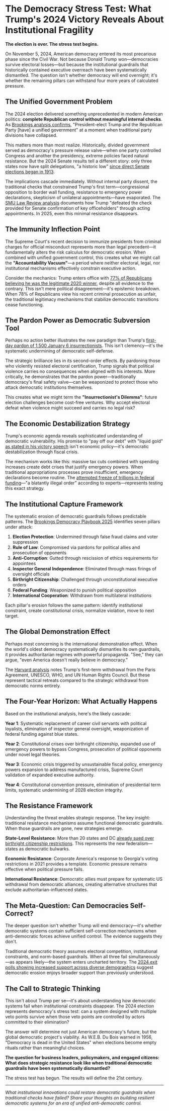 # The Democracy Stress Test: What Trump's 2024 Victory Reveals About Institutional Fragility

**The election is over. The stress test begins.**

On November 5, 2024, American democracy entered its most precarious phase since the Civil War. Not because Donald Trump won—democracies survive electoral losses—but because the institutional guardrails that historically contained executive overreach have been systematically dismantled. The question isn't whether democracy will end overnight; it's whether the remaining pillars can withstand four more years of calculated pressure.

## The Unified Government Problem

The 2024 election delivered something unprecedented in modern American politics: **complete Republican control without meaningful internal checks**. As [Brookings analysis confirms](https://www.brookings.edu/articles/after-the-elections-whats-next-for-democracy/), "President-elect Trump and the Republican Party [have] a unified government" at a moment when traditional party divisions have collapsed.

This matters more than most realize. Historically, divided government served as democracy's pressure release valve—when one party controlled Congress and another the presidency, extreme policies faced natural resistance. But the 2024 Senate results tell a different story: only three states now have split delegations, "a historic low" [since direct Senate elections began in 1913](https://www.brookings.edu/articles/after-the-elections-whats-next-for-democracy/).

The implications cascade immediately. Without internal party dissent, the traditional checks that constrained Trump's first term—congressional opposition to border wall funding, resistance to emergency power declarations, skepticism of unilateral appointments—have evaporated. The [SMU Law Review analysis](https://scholar.smu.edu/cgi/viewcontent.cgi?article=1066&context=smulrforum) documents how Trump "defeated the check provided for Senate confirmation of key officeholders" through acting appointments. In 2025, even this minimal resistance disappears.

## The Immunity Inflection Point

The Supreme Court's recent decision to immunize presidents from criminal charges for official misconduct represents more than legal precedent—it fundamentally alters the risk calculus for democratic erosion. When combined with unified government control, this creates what we might call the **"Accountability Vacuum"**—a period where neither electoral, legal, nor institutional mechanisms effectively constrain executive action.

Consider the mechanics: Trump enters office with [77% of Republicans believing he was the legitimate 2020 winner](https://academic.oup.com/psq/advance-article/doi/10.1093/psquar/qqaf050/8157144), despite all evidence to the contrary. This isn't mere political disagreement—it's epistemic breakdown. When 78% of Republicans view his recent criminal prosecution as unfair, the traditional legitimacy mechanisms that stabilize democratic transitions cease functioning.

## The Pardon Power as Democratic Subversion Tool

Perhaps no action better illustrates the new paradigm than Trump's [first-day pardon of 1,500 January 6 insurrectionists](https://www.brookings.edu/articles/threats-to-us-democracy-dangerous-cracks-in-us-democracy-pillars/). This isn't clemency—it's the systematic undermining of democratic self-defense.

The strategic brilliance lies in its second-order effects. By pardoning those who violently resisted electoral certification, Trump signals that political violence carries no consequences when aligned with his interests. More critically, he demonstrates that the pardon power—traditionally democracy's final safety valve—can be weaponized to protect those who attack democratic institutions themselves.

This creates what we might term the **"Insurrectionist's Dilemma"**: future election challenges become cost-free ventures. Why accept electoral defeat when violence might succeed and carries no legal risk?

## The Economic Destabilization Strategy

Trump's economic agenda reveals sophisticated understanding of democratic vulnerability. His promise to "pay off our debt" with "liquid gold" [as stated in his victory speech](https://www.hks.harvard.edu/centers/carr/publications/post-election-2024-future-human-rights-us) isn't economic policy—it's democratic destabilization through fiscal crisis.

The mechanism works like this: massive tax cuts combined with spending increases create debt crises that justify emergency powers. When traditional appropriations processes prove insufficient, emergency declarations become routine. The [attempted freeze of trillions in federal funding](https://www.brookings.edu/articles/threats-to-us-democracy-dangerous-cracks-in-us-democracy-pillars/)—"a blatantly illegal order" according to experts—represents testing this exact strategy.

## The Institutional Capture Framework

The systematic erosion of democratic guardrails follows predictable patterns. The [Brookings Democracy Playbook 2025](https://www.brookings.edu/articles/threats-to-us-democracy-dangerous-cracks-in-us-democracy-pillars/) identifies seven pillars under attack:

1. **Election Protection**: Undermined through false fraud claims and voter suppression
2. **Rule of Law**: Compromised via pardons for political allies and prosecution of opponents
3. **Anti-Corruption**: Gutted through rescission of ethics requirements for appointees
4. **Inspector General Independence**: Eliminated through mass firings of oversight officials
5. **Birthright Citizenship**: Challenged through unconstitutional executive orders
6. **Federal Funding**: Weaponized to punish political opposition
7. **International Cooperation**: Withdrawn from multilateral institutions

Each pillar's erosion follows the same pattern: identify institutional constraint, create constitutional crisis, normalize violation, move to next target.

## The Global Demonstration Effect

Perhaps most concerning is the international demonstration effect. When the world's oldest democracy systematically dismantles its own guardrails, it provides authoritarian regimes with powerful propaganda. "See," they can argue, "even America doesn't really believe in democracy."

The [Harvard analysis](https://www.hks.harvard.edu/centers/carr/publications/post-election-2024-future-human-rights-us) notes Trump's first-term withdrawal from the Paris Agreement, UNESCO, WHO, and UN Human Rights Council. But these represent tactical retreats compared to the strategic withdrawal from democratic norms entirely.

## The Four-Year Horizon: What Actually Happens

Based on the institutional analysis, here's the likely cascade:

**Year 1**: Systematic replacement of career civil servants with political loyalists, elimination of inspector general oversight, weaponization of federal funding against blue states.

**Year 2**: Constitutional crises over birthright citizenship, expanded use of emergency powers to bypass Congress, prosecution of political opponents under novel legal theories.

**Year 3**: Economic crisis triggered by unsustainable fiscal policy, emergency powers expansion to address manufactured crisis, Supreme Court validation of expanded executive authority.

**Year 4**: Constitutional convention pressure, elimination of presidential term limits, systematic undermining of 2028 election integrity.

## The Resistance Framework

Understanding the threat enables strategic response. The key insight: traditional resistance mechanisms assume functional democratic guardrails. When those guardrails are gone, new strategies emerge.

**State-Level Resistance**: More than 20 states and DC [already sued over birthright citizenship restrictions](https://www.brookings.edu/articles/threats-to-us-democracy-dangerous-cracks-in-us-democracy-pillars/). This represents the new federalism—states as democratic bulwarks.

**Economic Resistance**: Corporate America's response to Georgia's voting restrictions in 2021 provides a template. Economic pressure remains effective when political pressure fails.

**International Resistance**: Democratic allies must prepare for systematic US withdrawal from democratic alliances, creating alternative structures that exclude authoritarian-influenced states.

## The Meta-Question: Can Democracies Self-Correct?

The deeper question isn't whether Trump will end democracy—it's whether democratic systems contain sufficient self-correction mechanisms when anti-democratic forces achieve unified control. The evidence suggests they don't.

Traditional democratic theory assumes electoral competition, institutional constraints, and norm-based guardrails. When all three fail simultaneously—as appears likely—the system enters uncharted territory. The [2024 exit polls showing increased support across diverse demographics](https://www.hks.harvard.edu/centers/carr/publications/post-election-2024-future-human-rights-us) suggest democratic erosion enjoys broader support than previously understood.

## The Call to Strategic Thinking

This isn't about Trump per se—it's about understanding how democratic systems fail when institutional constraints disappear. The 2024 election represents democracy's stress test: can a system designed with multiple veto points survive when those veto points are controlled by actors committed to their elimination?

The answer will determine not just American democracy's future, but the global democratic project's viability. As W.E.B. Du Bois warned in 1956, "Democracy is dead in the United States" when elections become empty rituals rather than meaningful choices.

**The question for business leaders, policymakers, and engaged citizens: What does strategic resistance look like when traditional democratic guardrails have been systematically dismantled?**

The stress test has begun. The results will define the 21st century.

---

*What institutional innovations could restore democratic guardrails when traditional checks have failed? Share your thoughts on building resilient democratic systems for an era of unified anti-democratic control.*
